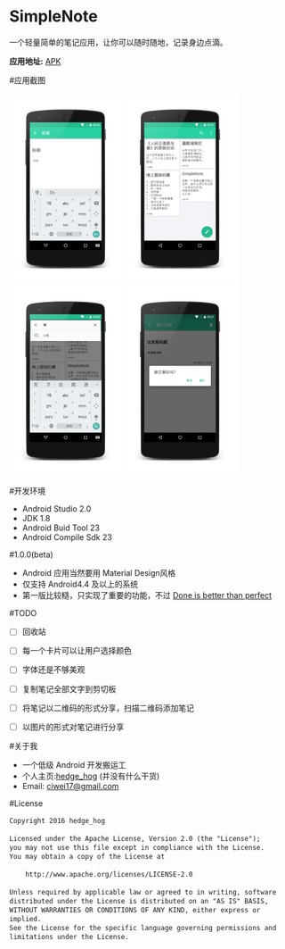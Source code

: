 # SimpleNote
一个轻量简单的笔记应用，让你可以随时随地，记录身边点滴。

**应用地址:** [APK](http://fir.im/simplenote)

#应用截图


<img src="./app/src/screenshot/scrn_4.png" width="40%" height="50%">
<img src="./app/src/screenshot/scrn_6.png" width="40%" height="50%">
<img src="./app/src/screenshot/scrn_2.png" width="40%" height="50%">
<img src="./app/src/screenshot/scrn_3.png" width="40%" height="50%">




#开发环境
- Android Studio 2.0
- JDK 1.8
- Android Buid Tool 23
- Android Compile Sdk 23


#1.0.0(beta)
- Android 应用当然要用 Material Design风格
- 仅支持 Android4.4 及以上的系统
- 第一版比较糙，只实现了重要的功能，不过 [Done is better than perfect](http://www.ruanyifeng.com/blog/2012/02/facebook_slogans.html)

#TODO
- [ ] 回收站
- [ ] 每一个卡片可以让用户选择颜色
- [ ] 字体还是不够美观
- [ ] 复制笔记全部文字到剪切板
- [ ] 将笔记以二维码的形式分享，扫描二维码添加笔记
- [ ] 以图片的形式对笔记进行分享


#关于我
- 一个低级 Android 开发搬运工
- 个人主页:[hedge_hog](http://hedgehog.love/) (并没有什么干货)
- Email: ciwei17@gmail.com

#License
```
Copyright 2016 hedge_hog

Licensed under the Apache License, Version 2.0 (the "License");
you may not use this file except in compliance with the License.
You may obtain a copy of the License at

    http://www.apache.org/licenses/LICENSE-2.0

Unless required by applicable law or agreed to in writing, software
distributed under the License is distributed on an "AS IS" BASIS,
WITHOUT WARRANTIES OR CONDITIONS OF ANY KIND, either express or implied.
See the License for the specific language governing permissions and
limitations under the License.
```
